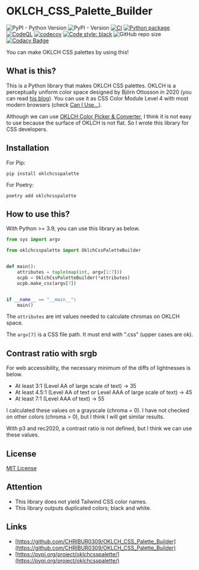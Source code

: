 # OKLCH_CSS_Palette_Builder

![PyPI - Python Version](https://img.shields.io/pypi/pyversions/oklchcsspalette)
![PyPI - Version](https://img.shields.io/pypi/v/oklchcsspalette)
[![CI](https://github.com/CHRIBUR0309/OKLCH_CSS_Palette_Builder/actions/workflows/blank.yml/badge.svg)](https://github.com/CHRIBUR0309/OKLCH_CSS_Palette_Builder/actions/workflows/blank.yml)
[![Python package](https://github.com/CHRIBUR0309/OKLCH_CSS_Palette_Builder/actions/workflows/python-package.yml/badge.svg)](https://github.com/CHRIBUR0309/OKLCH_CSS_Palette_Builder/actions/workflows/python-package.yml)
[![CodeQL](https://github.com/CHRIBUR0309/OKLCH_CSS_Palette_Builder/actions/workflows/codeql.yml/badge.svg)](https://github.com/CHRIBUR0309/OKLCH_CSS_Palette_Builder/actions/workflows/codeql.yml)
[![codecov](https://codecov.io/gh/CHRIBUR0309/OKLCH_CSS_Palette_Builder/graph/badge.svg?token=8HBU4QFLE3)](https://codecov.io/gh/CHRIBUR0309/OKLCH_CSS_Palette_Builder)
[![Code style: black](https://img.shields.io/badge/code%20style-black-000000.svg)](https://github.com/psf/black)
![GitHub repo size](https://img.shields.io/github/repo-size/CHRIBUR0309/OKLCH_CSS_Palette_Builder)
[![Codacy Badge](https://app.codacy.com/project/badge/Grade/1bae4f492011473689f1c6c3981320ea)](https://app.codacy.com/gh/CHRIBUR0309/OKLCH_CSS_Palette_Builder/dashboard?utm_source=gh&utm_medium=referral&utm_content=&utm_campaign=Badge_grade)

You can make OKLCH CSS palettes by using this!

## What is this?

This is a Python library that makes OKLCH CSS palettes.
OKLCH is a perceptually uniform color space designed by Björn Ottosson in 2020 (you can read [his blog](https://bottosson.github.io/posts/oklab/)).
You can use it as CSS Color Module Level 4 with most modern browsers (check [Can I Use...](https://caniuse.com/?search=oklch)).

Although we can use [OKLCH Color Picker & Converter](https://oklch.com), I think it is not easy to use because the surface of OKLCH is not flat.
So I wrote this library for CSS developers.

## Installation

For Pip:

```Shell
pip install oklchcsspalette
```

For Poetry:

```Shell
poetry add oklchcsspalette
```

## How to use this?

With Python >= 3.9, you can use this library as below.

```Python
from sys import argv

from oklchcsspalette import OklchCssPaletteBuilder


def main():
    attributes = tuple(map(int, argv[1:7]))
    ocpb = OklchCssPaletteBuilder(*attributes)
    ocpb.make_css(argv[7])


if __name__ == "__main__":
    main()

```

The `attributes` are int values needed to calculate chromas on OKLCH space.

The `argv[7]` is a CSS file path. It must end with ".css" (upper cases are ok).

## Contrast ratio with srgb

For web accessibility, the necessary minimum of the diffs of lightnesses is below.

- At least 3:1 (Level AA of large scale of text) -> 35
- At least 4.5:1 (Level AA of text or Level AAA of large scale of text) -> 45
- At least 7:1 (Level AAA of text) -> 55

I calculated these values on a grayscale (chroma = 0). I have not checked on other colors (chroma > 0), but I think I will get similar results.

With p3 and rec2020, a contrast ratio is not defined, but I think we can use these values.

## License

[MIT License](https://github.com/CHRIBUR0309/OKLCH_CSS_Palette_Builder/blob/main/LICENSE)

## Attention

- This library does not yield Tailwind CSS color names.
- This library outputs duplicated colors; black and white.

## Links

- [https://github.com/CHRIBUR0309/OKLCH_CSS_Palette_Builder](https://github.com/CHRIBUR0309/OKLCH_CSS_Palette_Builder)
- [https://pypi.org/project/oklchcsspalette/](https://pypi.org/project/oklchcsspalette/)
